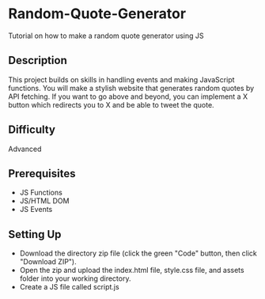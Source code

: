# Random-Quote-Generator
Tutorial on how to make a random quote generator using JS

## Description
This project builds on skills in handling events and making JavaScript functions. You will make a stylish website that generates random quotes by API fetching. If you want to go above and beyond, you can implement a X button which redirects you to X and be able to tweet the quote.

## Difficulty 
Advanced

## Prerequisites 
- JS Functions
- JS/HTML DOM
- JS Events

## Setting Up
- Download the directory zip file (click the green "Code" button, then click "Download ZIP").
- Open the zip and upload the index.html file, style.css file, and assets folder into your working directory.
- Create a JS file called script.js


